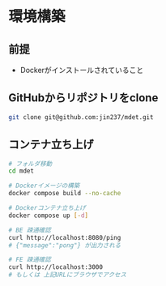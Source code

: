 # 環境構築

## 前提

- Dockerがインストールされていること

## GitHubからリポジトリをclone

```sh
git clone git@github.com:jin237/mdet.git
```

## コンテナ立ち上げ

```sh
# フォルダ移動
cd mdet

# Dockerイメージの構築
docker compose build --no-cache

# Dockerコンテナ立ち上げ
docker compose up [-d]

# BE 疎通確認
curl http://localhost:8080/ping
# {"message":"pong"} が出力される

# FE 疎通確認
curl http://localhost:3000
# もしくは 上記URLにブラウザでアクセス
```
